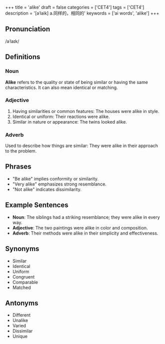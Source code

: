 +++
title = 'alike'
draft = false
categories = ['CET4']
tags = ['CET4']
description = '[əˈlaik] a.同样的，相同的'
keywords = ['ai words', 'alike']
+++

## Pronunciation
/əˈlaɪk/

## Definitions
### Noun
**Alike** refers to the quality or state of being similar or having the same characteristics. It can also mean identical or matching.

### Adjective
1. Having similarities or common features: The houses were alike in style.
2. Identical or uniform: Their reactions were alike.
3. Similar in nature or appearance: The twins looked alike.

### Adverb
Used to describe how things are similar: They were alike in their approach to the problem.

## Phrases
- "Be alike" implies conformity or similarity.
- "Very alike" emphasizes strong resemblance.
- "Not alike" indicates dissimilarity.

## Example Sentences
- **Noun**: The siblings had a striking resemblance; they were alike in every way.
- **Adjective**: The two paintings were alike in color and composition.
- **Adverb**: Their methods were alike in their simplicity and effectiveness.

## Synonyms
- Similar
- Identical
- Uniform
- Congruent
- Comparable
- Matched

## Antonyms
- Different
- Unalike
- Varied
- Dissimilar
- Unique
